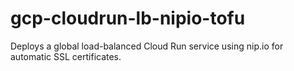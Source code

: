 # gcp-cloudrun-lb-nipio-tofu
Deploys a global load-balanced Cloud Run service using nip.io for automatic SSL certificates.
